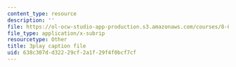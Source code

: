 ```yaml
---
content_type: resource
description: ''
file: https://ol-ocw-studio-app-production.s3.amazonaws.com/courses/8-01sc-classical-mechanics-fall-2016/638c307dd32229cf2a1f29f4f0bcf7cf_ThZH56PUwNc.srt
file_type: application/x-subrip
resourcetype: Other
title: 3play caption file
uid: 638c307d-d322-29cf-2a1f-29f4f0bcf7cf
---
```

